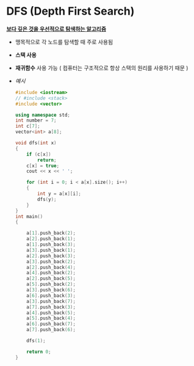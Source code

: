# DFS (Depth First Search)

<u>**보다 깊은 것을 우선적으로 탐색하는 알고리즘**</u>

- 맹목적으로 각 노드를 탐색할 때 주로 사용됨

- **스택 사용**

- **재귀함수** 사용 가능 ( 컴퓨터는 구조적으로 항상 스택의 원리를 사용하기 때문 )

- *예시*

  ```c++
  #include <iostream>
  // #include <stack>
  #include <vector>
  
  using namespace std;
  int number = 7;
  int c[7];
  vector<int> a[8];
  
  void dfs(int x)
  {
      if (c[x])
          return;
      c[x] = true;
      cout << x << ' ';
  
      for (int i = 0; i < a[x].size(); i++)
      {
          int y = a[x][i];
          dfs(y);
      }
  }
  int main()
  {
  
      a[1].push_back(2);
      a[2].push_back(1);
      a[1].push_back(3);
      a[3].push_back(1);
      a[2].push_back(3);
      a[3].push_back(2);
      a[2].push_back(4);
      a[4].push_back(2);
      a[2].push_back(5);
      a[5].push_back(2);
      a[3].push_back(6);
      a[6].push_back(3);
      a[3].push_back(7);
      a[7].push_back(3);
      a[4].push_back(5);
      a[5].push_back(4);
      a[6].push_back(7);
      a[7].push_back(6);
  
      dfs(1);
  
      return 0;
  }
  
  ```

  

